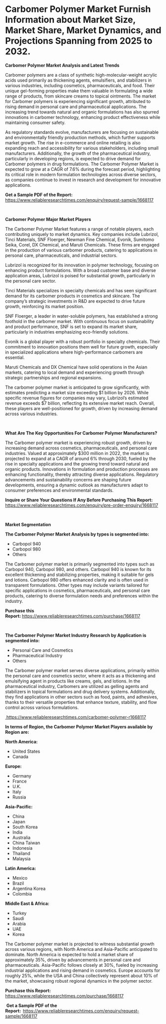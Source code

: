 <p><h1>Carbomer Polymer Market Furnish Information about Market Size, Market Share, Market Dynamics, and Projections Spanning from 2025 to 2032.</h1></p><p><strong>Carbomer Polymer Market Analysis and Latest Trends</strong></p>
<p><p>Carbomer polymers are a class of synthetic high-molecular-weight acrylic acids used primarily as thickening agents, emulsifiers, and stabilizers in various industries, including cosmetics, pharmaceuticals, and food. Their unique gel-forming properties make them valuable in formulating a wide range of products, from skincare creams to topical ointments. The market for Carbomer polymers is experiencing significant growth, attributed to rising demand in personal care and pharmaceutical applications. The increasing trend towards natural and organic formulations has also spurred innovations in carbomer technology, enhancing product effectiveness while maintaining consumer safety.</p><p>As regulatory standards evolve, manufacturers are focusing on sustainable and environmentally friendly production methods, which further supports market growth. The rise in e-commerce and online retailing is also expanding reach and accessibility for various stakeholders, including small manufacturers. Additionally, the growth of the pharmaceutical industry, particularly in developing regions, is expected to drive demand for Carbomer polymers in drug formulations. The Carbomer Polymer Market is expected to grow at a CAGR of 7.6% during the forecast period, highlighting its critical role in modern formulation technologies across diverse sectors, as companies continue to invest in research and development for innovative applications.</p></p>
<p><strong>Get a Sample PDF of the Report:&nbsp;</strong> <a href="https://www.reliableresearchtimes.com/enquiry/request-sample/1668117?utm_campaign=3107&utm_medium=2&utm_source=Github&utm_content=ia&utm_term=17042025&utm_id=carbomer-polymer">https://www.reliableresearchtimes.com/enquiry/request-sample/1668117</a></p>
<p>&nbsp;</p>
<p><strong>Carbomer Polymer Major Market Players</strong></p>
<p><p>The Carbomer Polymer Market features a range of notable players, each contributing uniquely to market dynamics. Key companies include Lubrizol, Tinci Materials, SNF Floerger, Newman Fine Chemical, Evonik, Sumitomo Seika, Corel, DX Chemical, and Maruti Chemicals. These firms are engaged in the production of various carbomer products, catering to applications in personal care, pharmaceuticals, and industrial sectors.</p><p>Lubrizol is recognized for its innovation in polymer technology, focusing on enhancing product formulations. With a broad customer base and diverse application areas, Lubrizol is poised for substantial growth, particularly in the personal care sector.</p><p>Tinci Materials specializes in specialty chemicals and has seen significant demand for its carbomer products in cosmetics and skincare. The company’s strategic investments in R&D are expected to drive future growth, reinforcing its market position.</p><p>SNF Floerger, a leader in water-soluble polymers, has established a strong foothold in the carbomer market. With continuous focus on sustainability and product performance, SNF is set to expand its market share, particularly in industries emphasizing eco-friendly solutions.</p><p>Evonik is a global player with a robust portfolio in specialty chemicals. Their commitment to innovation positions them well for future growth, especially in specialized applications where high-performance carbomers are essential.</p><p>Maruti Chemicals and DX Chemical have solid operations in the Asian markets, catering to local demand and experiencing growth through strategic partnerships and regional expansions.</p><p>The carbomer polymer market is anticipated to grow significantly, with estimates predicting a market size exceeding $1 billion by 2026. While specific revenue figures for companies may vary, Lubrizol’s estimated revenue exceeds $7 billion, reflecting its extensive market reach. Overall, these players are well-positioned for growth, driven by increasing demand across various industries.</p></p>
<p>&nbsp;</p>
<p><strong>What Are The Key Opportunities For Carbomer Polymer Manufacturers?</strong></p>
<p><p>The Carbomer polymer market is experiencing robust growth, driven by increasing demand across cosmetics, pharmaceuticals, and personal care industries. Valued at approximately $300 million in 2022, the market is projected to expand at a CAGR of around 6% through 2030, fueled by the rise in specialty applications and the growing trend toward natural and organic products. Innovations in formulation and production processes are enhancing functionality, thereby attracting diverse applications. Regulatory advancements and sustainability concerns are shaping future developments, ensuring a dynamic outlook as manufacturers adapt to consumer preferences and environmental standards.</p></p>
<p><strong>Inquire or Share Your Questions If Any Before Purchasing This Report:</strong> <a href="https://www.reliableresearchtimes.com/enquiry/pre-order-enquiry/1668117?utm_campaign=3107&utm_medium=2&utm_source=Github&utm_content=ia&utm_term=17042025&utm_id=carbomer-polymer">https://www.reliableresearchtimes.com/enquiry/pre-order-enquiry/1668117</a></p>
<p>&nbsp;</p>
<p><strong>Market Segmentation</strong></p>
<p><strong>The Carbomer Polymer Market Analysis by types is segmented into:</strong></p>
<p><ul><li>Carbopol 940</li><li>Carbopol 980</li><li>Others</li></ul></p>
<p><p>The Carbomer polymer market is primarily segmented into types such as Carbopol 940, Carbopol 980, and others. Carbopol 940 is known for its excellent thickening and stabilizing properties, making it suitable for gels and lotions. Carbopol 980 offers enhanced clarity and is often used in transparent formulations. Other types may include variants tailored for specific applications in cosmetics, pharmaceuticals, and personal care products, catering to diverse formulation needs and preferences within the industry.</p></p>
<p><strong>Purchase this Report:&nbsp;</strong><a href="https://www.reliableresearchtimes.com/purchase/1668117?utm_campaign=3107&utm_medium=2&utm_source=Github&utm_content=ia&utm_term=17042025&utm_id=carbomer-polymer">https://www.reliableresearchtimes.com/purchase/1668117</a></p>
<p>&nbsp;</p>
<p><strong>The Carbomer Polymer Market Industry Research by Application is segmented into:</strong></p>
<p><ul><li>Personal Care and Cosmetics</li><li>Pharmaceutical Industry</li><li>Others</li></ul></p>
<p><p>The Carbomer polymer market serves diverse applications, primarily within the personal care and cosmetics sector, where it acts as a thickening and emulsifying agent in products like creams, gels, and lotions. In the pharmaceutical industry, Carbomers are utilized as gelling agents and stabilizers in topical formulations and drug delivery systems. Additionally, they find applications in other sectors such as food, paints, and adhesives, thanks to their versatile properties that enhance texture, stability, and flow control across various formulations.</p></p>
<p><a href="https://www.reliableresearchtimes.com/carbomer-polymer-r1668117?utm_campaign=3107&utm_medium=2&utm_source=Github&utm_content=ia&utm_term=17042025&utm_id=carbomer-polymer">&nbsp;https://www.reliableresearchtimes.com/carbomer-polymer-r1668117</a></p>
<p><strong>In terms of Region, the Carbomer Polymer Market Players available by Region are:</strong></p>
<p>
    <p> <strong> North America: </strong>
        <ul>
            <li>United States</li>
            <li>Canada</li>
        </ul>
        </p> 
    <p> <strong> Europe: </strong>
        <ul>
            <li>Germany</li>
            <li>France</li>
            <li>U.K.</li>
            <li>Italy</li>
            <li>Russia</li>
        </ul>
        </p> 
    <p> <strong> Asia-Pacific: </strong>
        <ul>
            <li>China</li>
            <li>Japan</li>
            <li>South Korea</li>
            <li>India</li>
            <li>Australia</li>
            <li>China Taiwan</li>
            <li>Indonesia</li>
            <li>Thailand</li>
            <li>Malaysia</li>
        </ul>
        </p> 
    <p> <strong> Latin America: </strong>
        <ul>
            <li>Mexico</li>
            <li>Brazil</li>
            <li>Argentina Korea</li>
            <li>Colombia</li>
        </ul>
        </p> 
    <p> <strong> Middle East & Africa: </strong>
        <ul>
            <li>Turkey</li>
            <li>Saudi</li>
            <li>Arabia</li>
            <li>UAE</li>
            <li>Korea</li>
        </ul>
    </p>
    </p>
<p><p>The Carbomer polymer market is projected to witness substantial growth across various regions, with North America and Asia-Pacific anticipated to dominate. North America is expected to hold a market share of approximately 35%, driven by advancements in personal care and pharmaceuticals. Asia-Pacific follows closely at 30%, fueled by increasing industrial applications and rising demand in cosmetics. Europe accounts for roughly 25%, while the USA and China collectively represent about 10% of the market, showcasing robust regional dynamics in the polymer sector.</p></p>
<p><strong>Purchase this Report: </strong><a href="https://www.reliableresearchtimes.com/purchase/1668117?utm_campaign=3107&utm_medium=2&utm_source=Github&utm_content=ia&utm_term=17042025&utm_id=carbomer-polymer">https://www.reliableresearchtimes.com/purchase/1668117</a></p>
<p>&nbsp;<strong>Get a Sample PDF of the Report:&nbsp;&nbsp;</strong><a href="https://www.reliableresearchtimes.com/enquiry/request-sample/1668117?utm_campaign=3107&utm_medium=2&utm_source=Github&utm_content=ia&utm_term=17042025&utm_id=carbomer-polymer">https://www.reliableresearchtimes.com/enquiry/request-sample/1668117</a></p>
<p><strong></strong></p>
<p><p></p><p></p><p></p></p>
